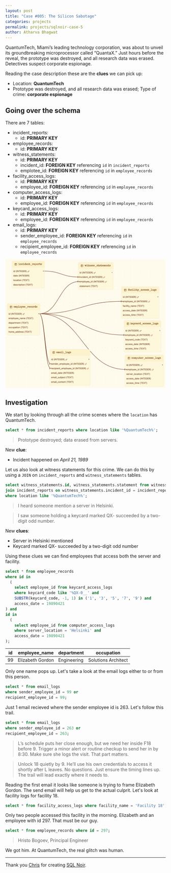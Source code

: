 ```yaml
---
layout: post
title: "Case #005: The Silicon Sabotage"
categories: projects
permalink: projects/sqlnoir-case-5
author: Atharva Bhagwat
---
```

<!-- markdownlint-disable MD032 MD033 -->

QuantumTech, Miami’s leading technology corporation, was about to unveil its groundbreaking microprocessor called “QuantaX.” Just hours before the reveal, the prototype was destroyed, and all research data was erased. Detectives suspect corporate espionage.

Reading the case description these are the **clues** we can pick up:

- Location: **QuantumTech**
- Prototype was destroyed, and all research data was erased; Type of crime: **corporate espionage**

## Going over the schema

There are 7 tables:
- incident_reports:
  - id: **PRIMARY KEY**
- employee_records:
  - id: **PRIMARY KEY**
- witness_statements:
  - id: **PRIMARY KEY**
  - incident_id: **FOREIGN KEY** referencing `id` in `incident_reports`
  - emplotee_id: **FOREIGN KEY** referencing `id` in `employee_records`
- facility_access_logs:
  - id: **PRIMARY KEY**
  - employee_id: **FOREIGN KEY** referencing `id` in `employee_records`
- computer_access_logs:
  - id: **PRIMARY KEY**
  - employee_id: **FOREIGN KEY** referencing `id` in `employee_records`
- keycard_access_logs:
  - id: **PRIMARY KEY**
  - employee_id: **FOREIGN KEY** referencing `id` in `employee_records`
- email_logs:
  - id: **PRIMARY KEY**
  - sender_employee_id: **FOREIGN KEY** referencing `id` in `employee_records`
  - recipient_employee_id: **FOREIGN KEY** referencing `id` in `employee_records`

<img src='/assets/images/articles/sqlnoir_case5/schema.png' alt='case4_schema'>

## Investigation

We start by looking through all the crime scenes where the `location` has QuantumTech.

```sql
select * from incident_reports where location like '%QuantumTech%';
```

> Prototype destroyed; data erased from servers.

New **clue**:
- Incident happened on *April 21, 1989*

Let us also look at witness statements for this crime. We can do this by using a `JOIN` on `incident_reports` and `witness_statements` tables.

```sql
select witness_statements.id, witness_statements.statement from witness_statements 
join incident_reports on witness_statements.incident_id = incident_reports.id 
where location like '%QuantumTech%';
```

> I heard someone mention a server in Helsinki.

> I saw someone holding a keycard marked QX- succeeded by a two-digit odd number.

New **clues**:
- Server in Helsinki mentioned
- Keycard marked QX- succeeded by a two-digit odd number

Using these clues we can find employees that access both the server and facility.

```sql
select * from employee_records 
where id in 
  (
    select employee_id from keycard_access_logs 
    where keycard_code like '%QX-0__' and 
    SUBSTR(keycard_code, -1, 1) in ('1', '3', '5', '7', '9') and 
    access_date = 19890421
) and 
id in 
  (
    select employee_id from computer_access_logs 
    where server_location = 'Helsinki' and 
    access_date = 19890421
);
```

| id | employee_name | department | occupation |
|----|----|----|----|
| 99 | Elizabeth Gordon | Engineering | Solutions Architect |

Only one name pops up. Let's take a look at the email logs either to or from this person.

```sql
select * from email_logs 
where sender_employee_id = 99 or 
recipient_employee_id = 99;
```

Just 1 email recieved where the sender employee id is 263. Let's follow this trail.

```sql
select * from email_logs 
where sender_employee_id = 263 or 
recipient_employee_id = 263;
```

> L’s schedule puts her close enough, but we need her inside F18 before 9. Trigger a minor alert or routine checkup to send her in by 8:30. Make sure she logs the visit. That part matters.

> Unlock 18 quietly by 9. He’ll use his own credentials to access it shortly after L leaves. No questions. Just ensure the timing lines up. The trail will lead exactly where it needs to.

Reading the first email it looks like someone is trying to frame Elizabeth Gordon. The send email will help us get to the actual culprit. Let's look at facility logs for facility 18.

```sql
select * from facility_access_logs where facility_name = 'Facility 18';
```

Only two people accessed this facility in the morning. Elizabeth and an employee with id 297. That must be our guy.

```sql
select * from employee_records where id = 297;
```

> Hristo Bogoev, Principal Engineer

We got him. At QuantumTech, the real glitch was human.

----

Thank you [Chris](https://github.com/hristo2612) for creating [SQL Noir](https://www.sqlnoir.com/).
